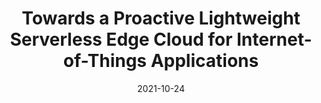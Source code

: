 ---
title: "Towards a Proactive Lightweight Serverless Edge Cloud for Internet-of-Things Applications"
collection: publications
permalink: /publication/2021-10-24-iot-nas
excerpt: 'Ian-Chin Wang, Shixiong Qi, Elizabeth Liri, KK Ramakrishnan'
date: 2021-10-24
venue: '2021 IEEE International Conference on Networking, Architecture and Storage (NAS)'
paperurl: 'https://ieeexplore.ieee.org/abstract/document/9605384'
---